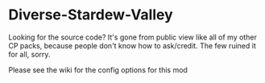 # Diverse-Stardew-Valley

Looking for the source code?  It's gone from public view like all of my other CP packs, because people don't know how to ask/credit.  The few ruined it for all, sorry.

Please see the wiki for the config options for this mod
